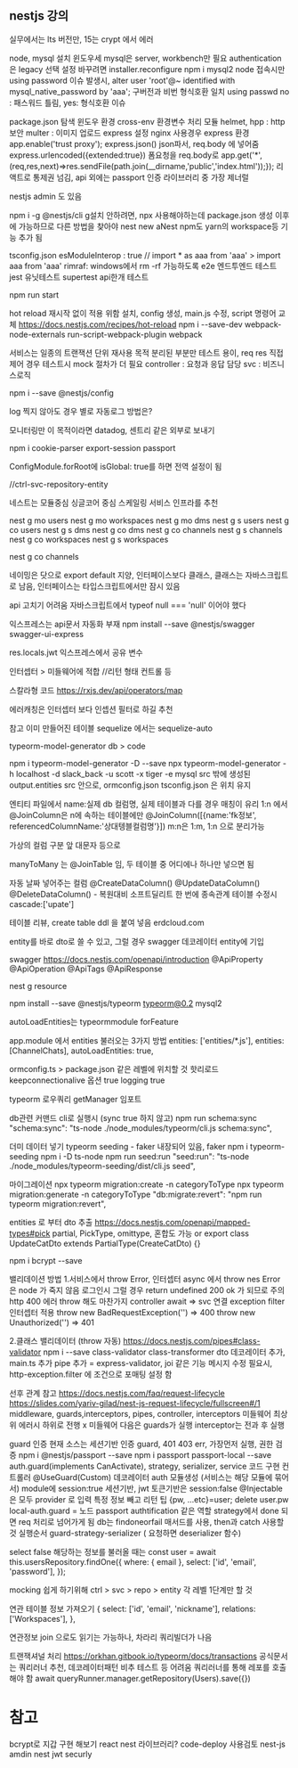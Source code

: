 ## nestjs 강의

실무에서는 lts 버전만,
15는 crypt 에서 에러

node, mysql 설치
 윈도우세 mysql은 server, workbench만 필요
 authentication 은 legacy 선택
 설정 바꾸려면 installer.reconfigure
 npm i mysql2
 node 접속시만 using password 이슈 발생시, alter user 'root'@~ identified with mysql_native_password by 'aaa';
 	구버전과 비번 형식호환 일치
 using passwd no : 패스워드 틀림, yes: 형식호환 이슈


package.json 탐색
	윈도우 환경 cross-env 환경변수 처리 모듈
	helmet, hpp : http 보안
	multer : 이미지 업로드
express 설정
	nginx 사용경우 express 환경 app.enable('trust proxy');
	express.json() json파서, req.body 에 넣어줌
	express.urlencoded({extended:true}) 폼요청을 req.body로
	app.get('*',(req,res,next)=>res.sendFile(path.join(__dirname,'public','index.html'));}); 리액트로 통제권 넘김, api 외에는
passport 인증 라이브러리 중 가장 제너럴

nestjs admin 도 있음

npm i -g @nestjs/cli
	g설치 안하려면, npx 사용해야하는데 package.json 생성 이후에 가능하므로 다른 방법을 찾아야 
nest new aNest
	npm도 yarn의 workspace등 기능 추가 됨


tsconfig.json
	esModuleInterop : true // import * as aaa from 'aaa' > import aaa from 'aaa'
	rimraf: windows에서 rm -rf  가능하도록
	e2e 엔드투엔드 테스트
	jest 유닛테스트
	supertest api한개 테스트

npm run start

hot reload 재시작 없이 적용 위함
  설치, config 생성, main.js 수정, script 명령어 교체
https://docs.nestjs.com/recipes/hot-reload
npm i --save-dev webpack-node-externals run-script-webpack-plugin webpack

서비스는 일종의 트랜잭션 단위
  재사용 목적
  분리된 부분만 테스트 용이, req res 직접제어 경우 테스트시 mock 절차가 더 필요
controller : 요청과 응답 담당
svc : 비즈니스로직

npm i --save @nestjs/config

log 찍지 않아도 경우 별로 자동로그 방법은?

모니터링만 이 목적이라면 datadog, 센트리 같은 외부로 보내기

npm i cookie-parser export-session passport

ConfigModule.forRoot에 isGlobal: true를 하면 전역 설정이 됨

//ctrl-svc-repository-entity

네스트는 모듈중심
싱글코어 중심 스케일링 서비스 인프라를 추천

nest g mo users
nest g mo workspaces 
nest g mo dms
nest g s users
nest g co users
nest g s dms
nest g co dms
nest g co channels
nest g s channels
nest g co workspaces
nest g s workspaces

nest g co channels

네이밍은 닷으로
export default 지양, 인터페이스보다 클래스, 클래스는 자바스크립트로 남음, 인터페이스는 타입스크립트에서만 잠시 있음

api 고치기 어려움
자바스크립트에서 typeof null === 'null' 이어야 했다

익스프레스는 api문서 자동화 부재
npm install --save @nestjs/swagger swagger-ui-express

res.locals.jwt 익스프레스에서 공유 변수

인터셉터 > 미들웨어에 적합
//리턴 형태 컨트롤 등

스칼라형 코드
https://rxjs.dev/api/operators/map

에러캐칭은 인터셉터 보다 인셉션 필터로 하길 추천

참고 이미 만들어진 테이블 sequelize 에서는 sequelize-auto

typeorm-model-generator
db > code

npm i typeorm-model-generator -D --save
npx typeorm-model-generator -h localhost -d slack_back -u scott -x tiger -e mysql
src 밖에 생성된 output.entities src 안으로, ormconfig.json tsconfig.json 은 위치 유지

엔티티 파일에서 name:실제 db 컬럼명, 실제 테이블과 다를 경우 매칭이 유리
1:n 에서 @JoinColumn은 n에 속하는 테이블에만 @JoinColumn([{name:'fk정보', referencedColumnName:'상대텡블컬럼명'}])
m:n은 1:m, 1:n 으로 분리가능

가상의 컬럼 구분 앞 대문자 등으로

manyToMany 는 @JoinTable 임, 두 테이블 중 어디에나 하나만 넣으면 됨

자동 날짜 넣어주는 컬럼
@CreateDataColumn()
@UpdateDataColumn()
@DeleteDataColumn() - 복원대비 소프트딜리트
한 번에 종속관계 테이블 수정시 cascade:['upate']

테이블 리뷰, create table ddl 을 붙여 넣음
erdcloud.com

entity를 바로 dto로 쓸 수 있고, 그럴 경우 swagger 데코레이터 entity에 기입

swagger
https://docs.nestjs.com/openapi/introduction
@ApiProperty
@ApiOperation
@ApiTags
@ApiResponse

nest g resource

npm install --save @nestjs/typeorm typeorm@0.2 mysql2

autoLoadEntities는 typeormmodule forFeature 

app.module 에서 entities 불러오는 3가지 방법
entities: ['entities/*.js'],
entities: [ChannelChats],
autoLoadEntities: true,

ormconfig.ts > package.json 같은 레벨에 위치할 것
	핫리로드 keepconnectionalive 옵션 true
	logging true

typeorm 로우쿼리
	getManager 임포트

db관련 커맨드 cli로 실행시 (sync true 하지 않고)
npm run schema:sync
	 "schema:sync": "ts-node ./node_modules/typeorm/cli.js schema:sync",

더미 데이터 넣기
	typeorm seeding - faker 내장되어 있음, faker
	npm i typeorm-seeding
	npm i -D ts-node
	npm run seed:run
		"seed:run": "ts-node ./node_modules/typeorm-seeding/dist/cli.js seed",

마이그레이션
	npx typeorm migration:create -n categoryToType
	npx typeorm migration:generate -n categoryToType
	"db:migrate:revert": "npm run typeorm migration:revert",

entities 로 부터 dto 추출
https://docs.nestjs.com/openapi/mapped-types#pick
	partial, PickType, omittype, 혼합도 가능
	or
	export class UpdateCatDto extends PartialType(CreateCatDto) {}

npm i bcrypt --save

밸리데이션 방법
1.서비스에서 throw Error, 인터셉터
async 에서 throw nes Error 은 node 가 죽지 않음
로그인시 그럴 경우 return undefined 200 ok 가 되므로 주의
http 400 에러 throw 해도 마찬가지
	controller await => svc 연결
	exception filter 인터셉터 적용
	throw new BadRequestException('') => 400
	throw new Unauthorized('') => 401

2.클래스 밸리데이터 (throw 자동)
	https://docs.nestjs.com/pipes#class-validator
	npm i --save class-validator class-transformer
	dto 데코레이터 추가, main.ts 추가 pipe 추가 = express-validator, joi 같은 기능
	메시지 수정 필요시, http-exception.filter 에 조건으로 포매팅 설정 함

선후 관계 참고
https://docs.nestjs.com/faq/request-lifecycle
https://slides.com/yariv-gilad/nest-js-request-lifecycle/fullscreen#/1
middleware, guards,interceptors, pipes, controller, interceptors
	미들웨어 최상위 에러시 하위로 전행 x
	미들웨어 다음은 guards가 실행
	interceptor는 전과 후 실행

guard 인증
현재 소스는 세션기반 인증
guard, 401 403 err, 가장먼저 실행, 권한 검증
npm i @nestjs/passport --save
npm i passport passport-local --save
auth.guard(implements CanActivate), strategy, serializer, service 코드 구현
컨트롤러 @UseGuard(Custom) 데코레이터
auth 모듈생성 (서비스는 해당 모듈에 묶어서)
module에 session:true 세션기반, jwt 토큰기반은 session:false
@Injectable은 모두 provider 로 입력
	특정 정보 빼고 리턴 팁
			{pw, ...etc}=user;
				delete user.pw
local-auth.guard = 노드 passport authtification 같은 역할
strategy에서 done 되면 req 처리로 넘어가게 됨
db는 findoneorfail 매서드를 사용, then과 catch 사용할 것
실행순서 guard-strategy-serializer ( 요청하면 deserializer 함수)

select false 해당하는 정보를 불러올 때는
const user = await this.usersRepository.findOne({
      where: { email },
      select: ['id', 'email', 'password'],
    });

mocking 쉽게 하기위해
	ctrl > svc > repo > entity 각 레벨 1단계만 할 것

연관 테이블 정보 가져오기
 {
    select: ['id', 'email', 'nickname'],
    relations: ['Workspaces'],
        },

연관정보 join 으로도 읽기는 가능하나, 차라리 쿼리빌더가 나음

트랜잭셔널 처리
https://orkhan.gitbook.io/typeorm/docs/transactions
 공식문서는 쿼리러너 추천, 데코레이터패턴 비추 테스트 등 어려움
 쿼리러너를 통해 레포를 호출해야 함
 await queryRunner.manager.getRepository(Users).save({})





# 참고
bcrypt로 지갑 구현 해보기
react nest 라이브러리?
code-deploy 사용검토
nest-js amdin
nest jwt securly
